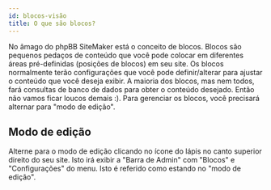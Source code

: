 ```yaml
---
id: blocos-visão
title: O que são blocos?
---
```


No âmago do phpBB SiteMaker está o conceito de blocos. Blocos são pequenos pedaços de conteúdo que você pode colocar em diferentes áreas pré-definidas (posições de blocos) em seu site. Os blocos normalmente terão configurações que você pode definir/alterar para ajustar o conteúdo que você deseja exibir. A maioria dos blocos, mas nem todos, fará consultas de banco de dados para obter o conteúdo desejado. Então não vamos ficar loucos demais :). Para gerenciar os blocos, você precisará alternar para "modo de edição".

## Modo de edição

Alterne para o modo de edição clicando no ícone do lápis no canto superior direito do seu site. Isto irá exibir a "Barra de Admin" com "Blocos" e "Configurações" do menu. Isto é referido como estando no "modo de edição".